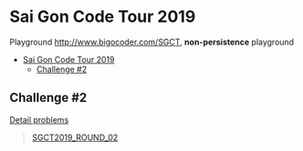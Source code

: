 # Sai Gon Code Tour 2019

Playground http://www.bigocoder.com/SGCT, **non-persistence** playground

- [Sai Gon Code Tour 2019](#Sai-Gon-Code-Tour-2019)
  - [Challenge #2](#Challenge-2)

## Challenge #2

[Detail problems](https://imgur.com/a/Wvvs0q3)

<blockquote class="imgur-embed-pub" lang="en" data-id="a/Wvvs0q3"><a href="//imgur.com/a/Wvvs0q3">SGCT2019_ROUND_02</a></blockquote><script async src="//s.imgur.com/min/embed.js" charset="utf-8"></script>
